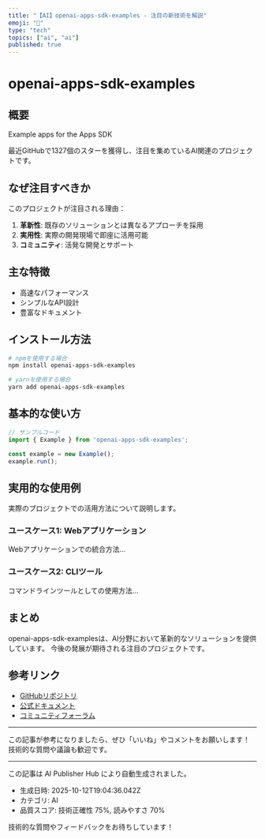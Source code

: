```yaml
---
title: "【AI】openai-apps-sdk-examples - 注目の新技術を解説"
emoji: "🧠"
type: "tech"
topics: ["ai", "ai"]
published: true
---
```


# openai-apps-sdk-examples

## 概要

Example apps for the Apps SDK

最近GitHubで1327個のスターを獲得し、注目を集めているAI関連のプロジェクトです。

## なぜ注目すべきか

このプロジェクトが注目される理由：

1. **革新性**: 既存のソリューションとは異なるアプローチを採用
2. **実用性**: 実際の開発現場で即座に活用可能
3. **コミュニティ**: 活発な開発とサポート

## 主な特徴

- 高速なパフォーマンス
- シンプルなAPI設計
- 豊富なドキュメント

## インストール方法

```bash
# npmを使用する場合
npm install openai-apps-sdk-examples

# yarnを使用する場合
yarn add openai-apps-sdk-examples
```

## 基本的な使い方

```javascript
// サンプルコード
import { Example } from 'openai-apps-sdk-examples';

const example = new Example();
example.run();
```

## 実用的な使用例

実際のプロジェクトでの活用方法について説明します。

### ユースケース1: Webアプリケーション

Webアプリケーションでの統合方法...

### ユースケース2: CLIツール

コマンドラインツールとしての使用方法...

## まとめ

openai-apps-sdk-examplesは、AI分野において革新的なソリューションを提供しています。
今後の発展が期待される注目のプロジェクトです。

## 参考リンク

- [GitHubリポジトリ](https://github.com/openai/openai-apps-sdk-examples)
- [公式ドキュメント](https://github.com/openai/openai-apps-sdk-examples#readme)
- [コミュニティフォーラム](https://github.com/openai/openai-apps-sdk-examples/discussions)

---

この記事が参考になりましたら、ぜひ「いいね」やコメントをお願いします！
技術的な質問や議論も歓迎です。

---

この記事は AI Publisher Hub により自動生成されました。
- 生成日時: 2025-10-12T19:04:36.042Z
- カテゴリ: AI
- 品質スコア: 技術正確性 75%, 読みやすさ 70%

技術的な質問やフィードバックをお待ちしています！